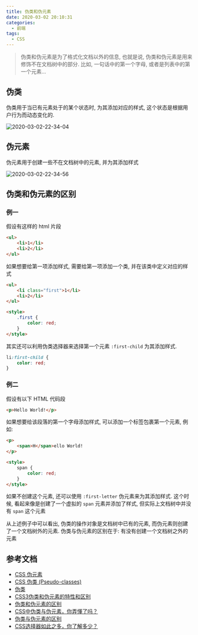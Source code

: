 ```yaml
---
title: 伪类和伪元素
date: 2020-03-02 20:10:31
categories:
  - 前端
tags:
  - CSS
---
```


> 伪类和伪元素是为了格式化文档以外的信息, 也就是说, 伪类和伪元素是用来修饰不在文档树中的部分. 比如, 一句话中的第一个字母, 或者是列表中的第一个元素...

## 伪类

伪类用于当已有元素处于的某个状态时, 为其添加对应的样式, 这个状态是根据用户行为而动态变化的.

![2020-03-02-22-34-04](http://handle-note-img.niubishanshan.top/2020-03-02-22-34-04.png)

## 伪元素

伪元素用于创建一些不在文档树中的元素, 并为其添加样式

![2020-03-02-22-34-56](http://handle-note-img.niubishanshan.top/2020-03-02-22-34-56.png)

<!-- more -->

## 伪类和伪元素的区别

### 例一

假设有这样的 html 片段

```html
<ul>
    <li>1</li>
    <li>2</li>
</ul>
```

如果想要给第一项添加样式, 需要给第一项添加一个类, 并在该类中定义对应的样式

```html
<ul>
    <li class="first">1</li>
    <li>2</li>
</ul>

<style>
    .first {
        color: red;
    }
</style>
```

其实还可以利用伪类选择器来选择第一个元素 `:first-child` 为其添加样式.

```css
li:first-child {
    color: red;
}
```

### 例二

假设有以下 HTML 代码段

```html
<p>Hello World!</p>
```

如果想要给该段落的第一个字母添加样式, 可以添加一个标签包裹第一个元素, 例如:

```html
<p>
    <span>H</span>ello World!
</p>

<style>
    span {
        color: red;
    }
</style>
```

如果不创建这个元素, 还可以使用 `:first-letter` 伪元素来为其添加样式. 这个时候, 看起来像是创建了一个虚拟的 `span` 元素并添加了样式, 但实际上文档树中并没有 `span` 这个元素

从上述例子中可以看出, 伪类的操作对象是文档树中已有的元素, 而伪元素则创建了一个文档树外的元素. 伪类与伪元素的区别在于: 有没有创建一个文档树之外的元素

## 参考文档

- [CSS 伪元素](https://www.w3school.com.cn/css/css_pseudo_elements.asp)
- [CSS 伪类 (Pseudo-classes)](https://www.w3school.com.cn/css/css_pseudo_classes.asp)
- [伪类](https://developer.mozilla.org/zh-CN/docs/Web/CSS/Pseudo-classes)
- [CSS3伪类和伪元素的特性和区别](https://www.cnblogs.com/ihardcoder/p/5294927.html)
- [伪类和伪元素的区别](https://blog.csdn.net/weixin_42420703/article/details/84863556)
- [CSS中伪类与伪元素，你弄懂了吗？](https://zhuanlan.zhihu.com/p/46909886)
- [伪类与伪元素的区别](https://www.cnblogs.com/ammyben/p/8012747.html)
- [CSS选择器如此之多，你了解多少？](http://www.javanx.cn/20180928/css-selector/)
